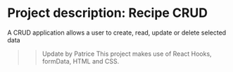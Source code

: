 # Project description: Recipe CRUD

A CRUD application allows a user to create, read, update or delete selected data

> > Update by Patrice
> > This project makes use of React Hooks, formData, HTML and CSS.
